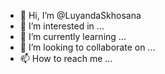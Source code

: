 - 👋 Hi, I’m @LuyandaSkhosana
- 👀 I’m interested in ...
- 🌱 I’m currently learning ...
- 💞️ I’m looking to collaborate on ...
- 📫 How to reach me ...

<!---
LuyandaSkhosana/LuyandaSkhosana is a ✨ special ✨ repository because its `README.md` (this file) appears on your GitHub profile.
You can click the Preview link to take a look at your changes.
--->
